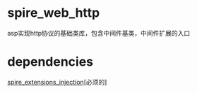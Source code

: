 # spire_web_http
asp实现http协议的基础类库，包含中间件基类，中间件扩展的入口

# dependencies
[spire_extensions_injection](https://gitcode.com/spire/spire_extensions_injection.git)[必须的]  
